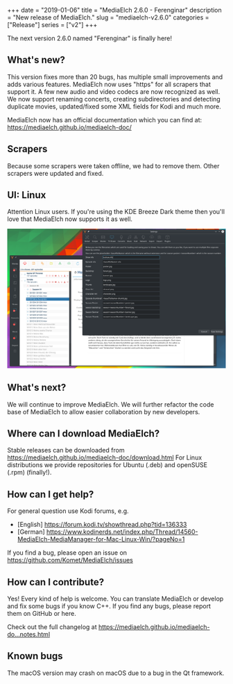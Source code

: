 +++
date = "2019-01-06"
title = "MediaElch 2.6.0 - Ferenginar"
description = "New release of MediaElch."
slug = "mediaelch-v2.6.0"
categories = ["Release"]
series = ["v2"]
+++

The next version 2.6.0 named "Ferenginar" is finally here!

## What's new?
This version fixes more than 20 bugs, has multiple small improvements and adds
various features. MediaElch now uses "https" for all scrapers that support it.
A few new audio and video codecs are now recognized as well.
We now support renaming concerts, creating subdirectories and detecting
duplicate movies, updated/fixed some XML fields for Kodi and much more.

MediaElch now has an official documentation which you can find at:
https://mediaelch.github.io/mediaelch-doc/

## Scrapers 
Because some scrapers were taken offline, we had to remove them.
Other scrapers were updated and fixed.

## UI: Linux
Attention Linux users. If you're using the KDE Breeze Dark theme then you'll love that MediaElch now supports it as well.

![MediaElch on KDE Breeze Dark](/images/releases/v2.6.0/MediaElch_v2.6.0_KDE_Breeze_Dark.png)

## What's next?
We will continue to improve MediaElch. We will further refactor the code base
of MediaElch to allow easier collaboration by new developers.

## Where can I download MediaElch?
Stable releases can be downloaded from https://mediaelch.github.io/mediaelch-doc/download.html
For Linux distributions we provide repositories for Ubuntu (.deb) and openSUSE (.rpm) (finally!).

## How can I get help?
For general question use Kodi forums, e.g.

  - [English] https://forum.kodi.tv/showthread.php?tid=136333
  - [German] https://www.kodinerds.net/index.php/Thread/14560-MediaElch-MediaManager-for-Mac-Linux-Win/?pageNo=1

If you find a bug, please open an issue on https://github.com/Komet/MediaElch/issues

## How can I contribute?
Yes! Every kind of help is welcome. You can translate MediaElch or develop and fix some bugs if you know C++.
If you find any bugs, please report them on GitHub or here.

Check out the full changelog at https://mediaelch.github.io/mediaelch-do...notes.html

## Known bugs
The macOS version may crash on macOS due to a bug in the Qt framework.
